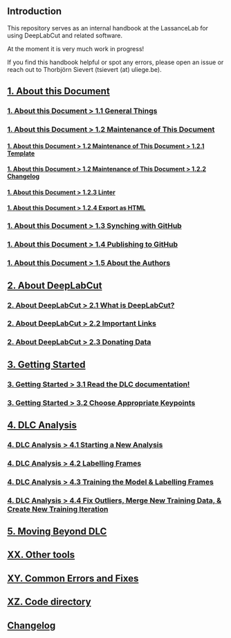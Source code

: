   
  
## Introduction  
  
This repository serves as an internal handbook at the LassanceLab for using DeepLabCut and related software.  
  
At the moment it is very much work in progress!  
  
If you find this handbook helpful or spot any errors, please open an issue or reach out to Thorbjörn Sievert (tsievert (at) uliege.be).  
  
## [1. About this Document](./1.%20About%20this%20Document.md)  
  
### [1. About this Document > 1.1 General Things](./1.%20About%20this%20Document.md#11-general-things)  
  
### [1. About this Document > 1.2 Maintenance of This Document](./1.%20About%20this%20Document.md#12-maintenance-of-this-document)  
  
#### [1. About this Document > 1.2 Maintenance of This Document > 1.2.1 Template](./1.%20About%20this%20Document.md#12-maintenance-of-this-document)  
  
#### [1. About this Document > 1.2 Maintenance of This Document > 1.2.2 Changelog](./1.%20About%20this%20Document.md#12-maintenance-of-this-document)  
  
#### [1. About this Document > 1.2.3 Linter](./1.%20About%20this%20Document.md#123-linter)  
  
#### [1. About this Document > 1.2.4 Export as HTML](./1.%20About%20this%20Document.md#124-export-as-html)  
  
### [1. About this Document > 1.3 Synching with GitHub](./1.%20About%20this%20Document.md#13-synching-with-github)  
  
### [1. About this Document > 1.4 Publishing to GitHub](./1.%20About%20this%20Document.md#14-publishing-to-github)  
  
### [1. About this Document > 1.5 About the Authors](./1.%20About%20this%20Document.md#15-about-the-authors)  
  
## [2. About DeepLabCut](./2.%20About%20DeepLabCut.md)  
  
### [2. About DeepLabCut > 2.1 What is DeepLabCut?](./2.%20About%20DeepLabCut.md#21-what-is-deeplabcut)  
  
### [2. About DeepLabCut > 2.2 Important Links](./2.%20About%20DeepLabCut.md#22-important-links)  
  
### [2. About DeepLabCut > 2.3 Donating Data](./2.%20About%20DeepLabCut.md#23-donating-data)  
  
## [3. Getting Started](./3.%20Getting%20Started.md)  
  
### [3. Getting Started > 3.1 Read the DLC documentation!](./3.%20Getting%20Started.md#31-read-the-dlc-documentation)  
  
### [3. Getting Started > 3.2 Choose Appropriate Keypoints](./3.%20Getting%20Started.md#32-choose-appropriate-keypoints)  
  
## [4. DLC Analysis](./4.%20DLC%20Analysis.md)  
  
### [4. DLC Analysis > 4.1 Starting a New Analysis](./4.%20DLC%20Analysis.md#41-starting-a-new-analysis)  
  
### [4. DLC Analysis > 4.2 Labelling Frames](./4.%20DLC%20Analysis.md#42-labelling-frames)  
  
### [4. DLC Analysis > 4.3 Training the Model & Labelling Frames](./4.%20DLC%20Analysis.md#43-training-the-model-and-labelling-frames)  
  
### [4. DLC Analysis > 4.4 Fix Outliers, Merge New Training Data, & Create New Training Iteration](./4.%20DLC%20Analysis.md#44-fix-outliers-merge-new-training-data-and-create-new-training-iteration)  
  
## [5. Moving Beyond DLC](./5.%20Moving%20Beyond%20DLC.md)  
  
## [XX. Other tools](./XX.%20Other%20tools.md)  
  
## [XY. Common Errors and Fixes](./XY.%20Common%20Errors%20and%20Fixes.md)  
  
## [XZ. Code directory](./XZ.%20Code%20directory.md)  
  
## [Changelog](./1.%20Human%20readable%20changelog.md)  
